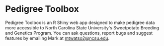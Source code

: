 # Pedigree Toolbox

Pedigree Toolbox is an R Shiny web app designed to make pedigree data more accessible to North Carolina State University's Sweetpotato Breeding and Genetics Program. You can ask questions, report bugs and suggest features by emailing Mark at mtwatso2@ncsu.edu.